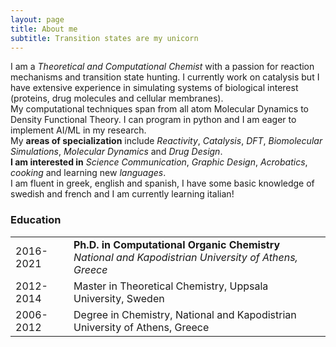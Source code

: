 ```yaml
---
layout: page
title: About me
subtitle: Transition states are my unicorn
---
```


I am a _Theoretical and Computational Chemist_ with a passion for reaction mechanisms and transition state hunting. I currently work on catalysis but I have extensive experience in simulating systems of biological interest (proteins, drug molecules and cellular membranes).  
My computational techniques span from all atom Molecular Dynamics to Density Functional Theory. I can program in python and I am eager to implement AI/ML in my research.  
My **areas of specialization** include _Reactivity_, _Catalysis_, _DFT_, _Biomolecular Simulations_, _Molecular Dynamics_ and _Drug Design_.  
**I am interested in** _Science Communication_, _Graphic Design_, _Acrobatics_, _cooking_ and learning new _languages_.  
I am fluent in greek, english and spanish, I have some basic knowledge of swedish and french and I am currently learning italian!


### Education

<table border="0">
 <tr>
    <td>2016-2021</td>
    <td> <b> Ph.D. in Computational Organic Chemistry</b><br> <i>National and Kapodistrian University of Athens, Greece </i> </td>
 </tr>
 <tr>
    <td>2012-2014</td>
    <td>Master in Theoretical Chemistry, Uppsala University, Sweden </td>
 </tr>
 <tr>
    <td>2006-2012</td>
    <td>Degree in Chemistry, National and Kapodistrian University of Athens, Greece </td>
 </tr>

</table>
